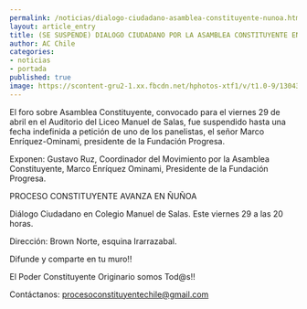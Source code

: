 ```yaml
---
permalink: /noticias/dialogo-ciudadano-asamblea-constituyente-nunoa.html
layout: article_entry
title: (SE SUSPENDE) DIALOGO CIUDADANO POR LA ASAMBLEA CONSTITUYENTE EN ÑUÑOA .
author: AC Chile
categories: 
- noticias
- portada
published: true
image: https://scontent-gru2-1.xx.fbcdn.net/hphotos-xtf1/v/t1.0-9/13043715_10154032725341397_3974412583362687442_n.jpg?oh=ebda55cbc985bbccbc1cce098196e555&oe=57AB9B83
---
```

El foro sobre Asamblea Constituyente, convocado para el viernes 29 de abril en el Auditorio del Liceo Manuel de Salas, fue suspendido hasta una fecha indefinida a petición de uno de los panelistas, el señor Marco Enríquez-Ominami, presidente de la Fundación Progresa.

Exponen:
Gustavo Ruz, Coordinador del Movimiento por la Asamblea Constituyente, 
Marco Enríquez Ominami, Presidente de la Fundación Progresa.

PROCESO CONSTITUYENTE AVANZA EN ÑUÑOA

Diálogo Ciudadano en Colegio Manuel de Salas. Este viernes 29 a las 20 horas.

Dirección: Brown Norte, esquina Irarrazabal.

Difunde y comparte en tu muro!!

El Poder Constituyente Originario somos Tod@s!!

Contáctanos: procesoconstituyentechile@gmail.com
